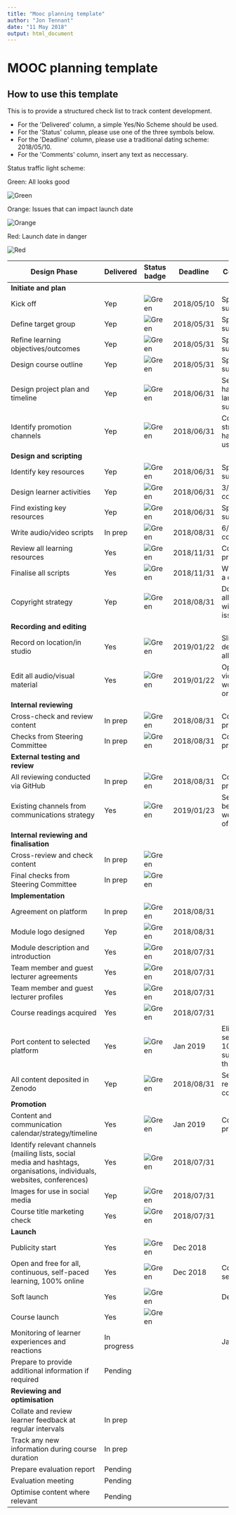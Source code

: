 ```yaml
---
title: "Mooc planning template"
author: "Jon Tennant"
date: "11 May 2018"
output: html_document
---
```


# MOOC planning template

## How to use this template

This is to provide a structured check list to track content development.

- For the 'Delivered' column, a simple Yes/No Scheme should be used.
- For the 'Status' column, please use one of the three symbols below.
- For the 'Deadline' column, please use a traditional dating scheme:  2018/05/10.
- For the 'Comments' column, insert any text as neccessary.


Status traffic light scheme:

Green: All looks good

![Green](https://img.shields.io/badge/Status-text-green.svg)


Orange: Issues that can impact launch date

![Orange](https://img.shields.io/badge/Status-text-orange.svg)


Red: Launch date in danger

![Red](https://img.shields.io/badge/Status-text-red.svg)



|  Design Phase  |  Delivered  |  Status badge  |  Deadline | Comments  |
|  ------------------  |  ------------  | -----------------  |  ------------ | -------------  |
| **Initiate and plan**  |               |            |                 |                    |
|  Kick off             |  Yep  |  ![Green](https://img.shields.io/badge/Status-text-green.svg) |  2018/05/10 | Sprint success! |
|  Define target group      |  Yep  |  ![Green](https://img.shields.io/badge/Status-text-green.svg)  |  2018/05/31 | Sprint success! |
|  Refine learning objectives/outcomes |  Yep  |  ![Green](https://img.shields.io/badge/Status-text-green.svg)   |  2018/05/31 | Sprint success! |
|  Design course outline   |  Yep  |  ![Green](https://img.shields.io/badge/Status-text-green.svg)  |  2018/05/31 | Sprint success! |
|  Design project plan and timeline  |  Yep |  ![Green](https://img.shields.io/badge/Status-text-green.svg)   |  2018/06/31 | Seems to have been largely successful |
|  Identify promotion channels |  Yep |  ![Green](https://img.shields.io/badge/Status-text-green.svg)  |  2018/06/31 | Comms strategy has been used widely |
| **Design and scripting**  |          |             |                 |                    |
|  Identify key resources |   Yep  |  ![Green](https://img.shields.io/badge/Status-text-green.svg)  | 2018/06/31  | Sprint success! |
|  Design learner activities   | Yep   |  ![Green](https://img.shields.io/badge/Status-text-green.svg)  | 2018/06/31  | 3/3 completed |
|  Find existing key resources  |  Yep   |  ![Green](https://img.shields.io/badge/Status-text-green.svg)  | 2018/06/31 | Sprint success! |
|  Write audio/video scripts   |  In prep  |  ![Green](https://img.shields.io/badge/Status-text-green.svg)  | 2018/08/31  | 6/6 completed |
|  Review all learning resources  |  Yes   |  ![Green](https://img.shields.io/badge/Status-text-green.svg)  |  2018/11/31 | Continuous process |
|  Finalise all scripts   |   Yes  |  ![Green](https://img.shields.io/badge/Status-text-green.svg)  | 2018/11/31  | Worked like a charm |
|  Copyright strategy  |   Yep  |  ![Green](https://img.shields.io/badge/Status-text-green.svg)  |  2018/08/31 | Done, vids all released without issue |
| **Recording and editing**  |                   |           |                 |                    |
|  Record on location/in studio  |  Yes  |  ![Green](https://img.shields.io/badge/Status-text-green.svg)  | 2019/01/22  | Slight delay, but all good |
|  Edit all audio/visual material  |   Yes  |  ![Green](https://img.shields.io/badge/Status-text-green.svg)  | 2019/01/22  | OpenShot video editor works fine, or WeVideo |
| **Internal reviewing**  |                   |           |                 |                    |
|  Cross-check and review content  | In prep  | ![Green](https://img.shields.io/badge/Status-text-green.svg)   |  2018/08/31 | Continuous process |
|  Checks from Steering Committee  | In prep |  ![Green](https://img.shields.io/badge/Status-text-green.svg)  |  2018/08/31 | Continuous process |
| **External testing and review**  |         |           |           |                    |
|  All reviewing conducted via GitHub  |  In prep   |  ![Green](https://img.shields.io/badge/Status-text-green.svg)  |  2018/08/31 | Continuous process |
|  Existing channels from communications strategy  |  Yes   |  ![Green](https://img.shields.io/badge/Status-text-green.svg)  | 2019/01/23  | Seems to be going well at time of writing |
| **Internal reviewing and finalisation**  |           |           |                 |              |
|  Cross-review and check content  |  In prep   |  ![Green](https://img.shields.io/badge/Status-text-green.svg)  |   | |
|  Final checks from Steering Committee  |   In prep  | ![Green](https://img.shields.io/badge/Status-text-green.svg)   |   | |
| **Implementation**  |           |           |                 |              |
|  Agreement on platform  |  In prep   | ![Green](https://img.shields.io/badge/Status-text-green.svg)   | 2018/08/31  | |
|  Module logo designed  |  Yep   |  ![Green](https://img.shields.io/badge/Status-text-green.svg)  |  2018/08/31 | |
|  Module description and introduction  |   Yes  |  ![Green](https://img.shields.io/badge/Status-text-green.svg)  |  2018/07/31 |  |
|  Team member and guest lecturer agreements  |  Yes   |  ![Green](https://img.shields.io/badge/Status-text-green.svg)  |  2018/07/31 |  |
|  Team member and guest lecturer profiles  |   Yes  |  ![Green](https://img.shields.io/badge/Status-text-green.svg)  | 2018/07/31  |  |
|  Course readings acquired  |  Yes   |  ![Green](https://img.shields.io/badge/Status-text-green.svg)  | 2018/07/31  |  |
|  Port content to selected platform  |   Yes  |  ![Green](https://img.shields.io/badge/Status-text-green.svg)  | Jan 2019  | Eliademy seems 100% suitable for this project |
|  All content deposited in Zenodo |  Yep   | ![Green](https://img.shields.io/badge/Status-text-green.svg)   |  2018/08/31 | Second release completed |
| **Promotion**  |           |           |                 |              |
|  Content and communication calendar/strategy/timeline  |   Yes  | ![Green](https://img.shields.io/badge/Status-text-green.svg)   |  Jan 2019 | Continuous processes |
|  Identify relevant channels (mailing lists, social media and hashtags, organisations, individuals, websites, conferences)  |  Yes  | ![Green](https://img.shields.io/badge/Status-text-green.svg)  | 2018/07/31  | |
|  Images for use in social media  |  Yep   | ![Green](https://img.shields.io/badge/Status-text-green.svg)   |  2018/07/31 | |
|  Course title marketing check |   Yes  |  ![Green](https://img.shields.io/badge/Status-text-green.svg)  | 2018/07/31  | |
| **Launch**  |           |           |                 |              |
|  Publicity start  |   Yes  |  ![Green](https://img.shields.io/badge/Status-text-green.svg)  | Dec 2018  | |
|  Open and free for all, continuous, self-paced learning, 100% online  |  Yes   | ![Green](https://img.shields.io/badge/Status-text-green.svg)   | Dec 2018  | Continuous, self-paced |
|  Soft launch  |   Yes  |  ![Green](https://img.shields.io/badge/Status-text-green.svg)  |   | Dec 2018 |
|  Course launch  |   Yes  |  ![Green](https://img.shields.io/badge/Status-text-green.svg)  |   | |
|  Monitoring of learner experiences and reactions  | In progress    |    |   | Jan 2019 |
|  Prepare to provide additional information if required  |  Pending   |    |   | |
| **Reviewing and optimisation**  |           |           |                 |              |
| Collate and review learner feedback at regular intervals  | In prep    |    |   | |
| Track any new information during course duration  | In prep    |    |   | |
| Prepare evaluation report  |  Pending   |    |   | |
| Evaluation meeting  |  Pending   |    |   | |
| Optimise content where relevant   |   Pending  |    |   | |
